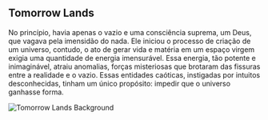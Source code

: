 ## Tomorrow Lands

No princípio, havia apenas o vazio e uma consciência suprema, um Deus, que vagava pela imensidão do nada. 
Ele iniciou o processo de criação de um universo, contudo, o ato de gerar vida e matéria em um espaço virgem exigia uma quantidade de energia imensurável. 
Essa energia, tão potente e inimaginável, atraiu anomalias, forças misteriosas que brotaram das fissuras entre a realidade e o vazio. Essas entidades caóticas, instigadas por intuitos desconhecidas, tinham um único propósito: impedir que o universo ganhasse forma.

![Tomorrow Lands Background](https://gitlab.com/aula-daves/ifet/2024/qualidade-e-teste-de-software/nathan/tomorrowlands/-/raw/main/public/images/initialScreenBackground.jpg?ref_type=heads)
